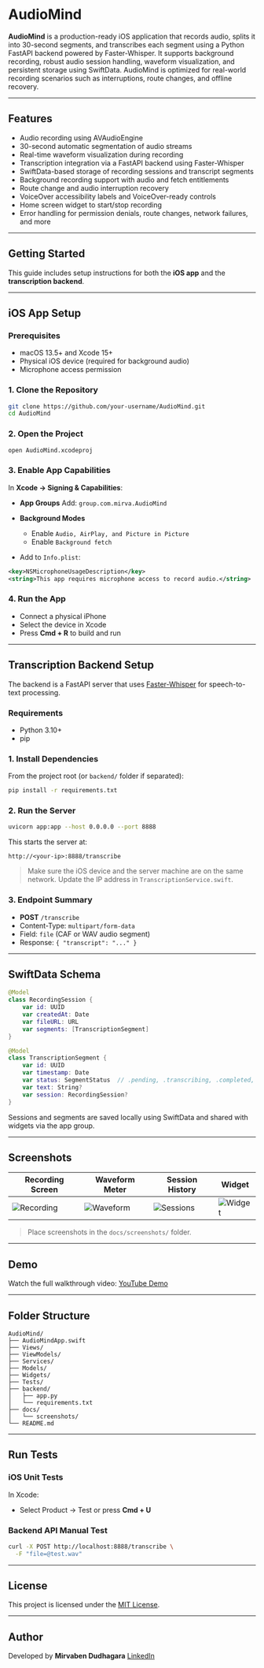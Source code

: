 
# AudioMind

**AudioMind** is a production-ready iOS application that records audio, splits it into 30-second segments, and transcribes each segment using a Python FastAPI backend powered by Faster-Whisper. It supports background recording, robust audio session handling, waveform visualization, and persistent storage using SwiftData. AudioMind is optimized for real-world recording scenarios such as interruptions, route changes, and offline recovery.

---

## Features

- Audio recording using AVAudioEngine
- 30-second automatic segmentation of audio streams
- Real-time waveform visualization during recording
- Transcription integration via a FastAPI backend using Faster-Whisper
- SwiftData-based storage of recording sessions and transcript segments
- Background recording support with audio and fetch entitlements
- Route change and audio interruption recovery
- VoiceOver accessibility labels and VoiceOver-ready controls
- Home screen widget to start/stop recording
- Error handling for permission denials, route changes, network failures, and more

---

## Getting Started

This guide includes setup instructions for both the **iOS app** and the **transcription backend**.

---

## iOS App Setup

### Prerequisites

- macOS 13.5+ and Xcode 15+
- Physical iOS device (required for background audio)
- Microphone access permission

### 1. Clone the Repository

```bash
git clone https://github.com/your-username/AudioMind.git
cd AudioMind
````

### 2. Open the Project

```bash
open AudioMind.xcodeproj
```

### 3. Enable App Capabilities

In **Xcode → Signing & Capabilities**:

* **App Groups**
  Add: `group.com.mirva.AudioMind`

* **Background Modes**

  * Enable `Audio, AirPlay, and Picture in Picture`
  * Enable `Background fetch`

* Add to `Info.plist`:

```xml
<key>NSMicrophoneUsageDescription</key>
<string>This app requires microphone access to record audio.</string>
```

### 4. Run the App

* Connect a physical iPhone
* Select the device in Xcode
* Press **Cmd + R** to build and run

---

## Transcription Backend Setup

The backend is a FastAPI server that uses [Faster-Whisper](https://github.com/SYSTRAN/faster-whisper) for speech-to-text processing.

### Requirements

* Python 3.10+
* pip

### 1. Install Dependencies

From the project root (or `backend/` folder if separated):

```bash
pip install -r requirements.txt
```

### 2. Run the Server

```bash
uvicorn app:app --host 0.0.0.0 --port 8888
```

This starts the server at:

```
http://<your-ip>:8888/transcribe
```

> Make sure the iOS device and the server machine are on the same network. Update the IP address in `TranscriptionService.swift`.

### 3. Endpoint Summary

* **POST** `/transcribe`
* Content-Type: `multipart/form-data`
* Field: `file` (CAF or WAV audio segment)
* Response: `{ "transcript": "..." }`

---

## SwiftData Schema

```swift
@Model
class RecordingSession {
    var id: UUID
    var createdAt: Date
    var fileURL: URL
    var segments: [TranscriptionSegment]
}

@Model
class TranscriptionSegment {
    var id: UUID
    var timestamp: Date
    var status: SegmentStatus  // .pending, .transcribing, .completed, .failed
    var text: String?
    var session: RecordingSession?
}
```

Sessions and segments are saved locally using SwiftData and shared with widgets via the app group.

---

## Screenshots

| Recording Screen                             | Waveform Meter                             | Session History                            | Widget                                 |
| -------------------------------------------- | ------------------------------------------ | ------------------------------------------ | -------------------------------------- |
| ![Recording](docs/screenshots/recording.png) | ![Waveform](docs/screenshots/waveform.png) | ![Sessions](docs/screenshots/sessions.png) | ![Widget](docs/screenshots/widget.png) |

> Place screenshots in the `docs/screenshots/` folder.

---

## Demo

Watch the full walkthrough video:
[YouTube Demo](https://youtube.com/your-demo-link-here)

---

## Folder Structure

```
AudioMind/
├── AudioMindApp.swift
├── Views/
├── ViewModels/
├── Services/
├── Models/
├── Widgets/
├── Tests/
├── backend/
│   ├── app.py
│   └── requirements.txt
├── docs/
│   └── screenshots/
└── README.md
```

---

## Run Tests

### iOS Unit Tests

In Xcode:

* Select Product → Test or press **Cmd + U**

### Backend API Manual Test

```bash
curl -X POST http://localhost:8888/transcribe \
  -F "file=@test.wav"
```

---

## License

This project is licensed under the [MIT License](LICENSE).

---

## Author

Developed by **Mirvaben Dudhagara**
[LinkedIn](https://www.linkedin.com/in/mirva-dudhagara/)
```
```
